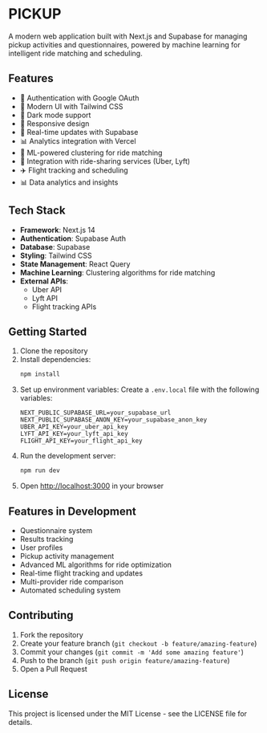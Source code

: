 # PICKUP

A modern web application built with Next.js and Supabase for managing pickup activities and questionnaires, powered by machine learning for intelligent ride matching and scheduling.

## Features

- 🔐 Authentication with Google OAuth
- 🎨 Modern UI with Tailwind CSS
- 🌙 Dark mode support
- 📱 Responsive design
- 🔄 Real-time updates with Supabase
- 📊 Analytics integration with Vercel
- 🤖 ML-powered clustering for ride matching
- 🚗 Integration with ride-sharing services (Uber, Lyft)
- ✈️ Flight tracking and scheduling
- 📊 Data analytics and insights

## Tech Stack

- **Framework**: Next.js 14
- **Authentication**: Supabase Auth
- **Database**: Supabase
- **Styling**: Tailwind CSS
- **State Management**: React Query
- **Machine Learning**: Clustering algorithms for ride matching
- **External APIs**: 
  - Uber API
  - Lyft API
  - Flight tracking APIs

## Getting Started

1. Clone the repository
2. Install dependencies:
   ```bash
   npm install
   ```
3. Set up environment variables:
   Create a `.env.local` file with the following variables:
   ```
   NEXT_PUBLIC_SUPABASE_URL=your_supabase_url
   NEXT_PUBLIC_SUPABASE_ANON_KEY=your_supabase_anon_key
   UBER_API_KEY=your_uber_api_key
   LYFT_API_KEY=your_lyft_api_key
   FLIGHT_API_KEY=your_flight_api_key
   ```
4. Run the development server:
   ```bash
   npm run dev
   ```
5. Open [http://localhost:3000](http://localhost:3000) in your browser


## Features in Development

- Questionnaire system
- Results tracking
- User profiles
- Pickup activity management
- Advanced ML algorithms for ride optimization
- Real-time flight tracking and updates
- Multi-provider ride comparison
- Automated scheduling system

## Contributing

1. Fork the repository
2. Create your feature branch (`git checkout -b feature/amazing-feature`)
3. Commit your changes (`git commit -m 'Add some amazing feature'`)
4. Push to the branch (`git push origin feature/amazing-feature`)
5. Open a Pull Request

## License

This project is licensed under the MIT License - see the LICENSE file for details.

